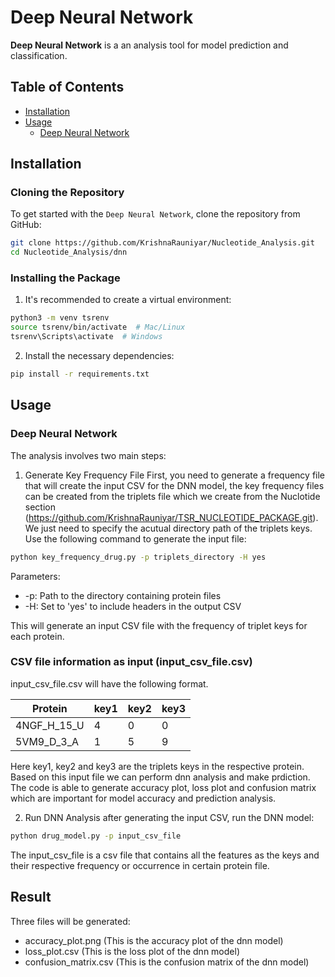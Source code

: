 # Deep Neural Network

**Deep Neural Network** is a an analysis tool for model prediction and classification.

## Table of Contents
- [Installation](#installation)
- [Usage](#usage)
  - [Deep Neural Network](#deep-neural-network)

## Installation

### Cloning the Repository

To get started with the `Deep Neural Network`, clone the repository from GitHub:

```bash
git clone https://github.com/KrishnaRauniyar/Nucleotide_Analysis.git
cd Nucleotide_Analysis/dnn
```

### Installing the Package
1. It's recommended to create a virtual environment:

```bash
python3 -m venv tsrenv
source tsrenv/bin/activate  # Mac/Linux
tsrenv\Scripts\activate  # Windows
```

2. Install the necessary dependencies:

```bash
pip install -r requirements.txt
```

## Usage
### Deep Neural Network
The analysis involves two main steps:

1. Generate Key Frequency File
First, you need to generate a frequency file that will create the input CSV for the DNN model, the key frequency files can be created from the triplets file which we create from the Nuclotide section (https://github.com/KrishnaRauniyar/TSR_NUCLEOTIDE_PACKAGE.git). We just need to specify the acutual directory path of the triplets keys. Use the following command to generate the input file:

```bash
python key_frequency_drug.py -p triplets_directory -H yes
```

Parameters:
- -p: Path to the directory containing protein files
- -H: Set to 'yes' to include headers in the output CSV

This will generate an input CSV file with the frequency of triplet keys for each protein.

### CSV file information as input (input_csv_file.csv)
input_csv_file.csv will have the following format.

| Protein       | key1       | key2        | key3                   | 
|---------------|------------|-------------|------------------------|
| 4NGF_H_15_U   | 4          | 0           | 0                      |
| 5VM9_D_3_A    | 1          | 5           | 9                      |

Here key1, key2 and key3 are the triplets keys in the respective protein. Based on this input file we can perform dnn analysis and make prdiction. The code is able to generate accuracy plot, loss plot and confusion matrix which are important for model accuracy and prediction analysis.

2. Run DNN Analysis after generating the input CSV, run the DNN model:

```bash
python drug_model.py -p input_csv_file
```
The input_csv_file is a csv file that contains all the features as the keys and their respective frequency or occurrence in certain protein file. 

## Result
Three files will be generated:
- accuracy_plot.png (This is the accuracy plot of the dnn model)
- loss_plot.csv (This is the loss plot of the dnn model)
- confusion_matrix.csv (This is the confusion matrix of the dnn model)

